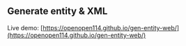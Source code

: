 ##  Generate entity & XML 

 Live demo: [https://openopen114.github.io/gen-entity-web/](https://openopen114.github.io/gen-entity-web/)



